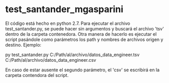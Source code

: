 # test_santander_mgasparini
El código está hecho en python 2.7.
Para ejecutar el archivo test_santander.py, se puede hacer sin argumentos y buscará el archivo 'tsv' dentro de la carpeta contenedora. Otra manera de hacerlo es ejecutar el script pasándole como parámetros los path y nombres de archivos origen y destino. Ejemplo:

py test_santander.py C:/Path/al/archivo/datos_data_engineer.tsv C:/Path/al/archivo/datos_data_engineer.csv

En caso de estar ausente el segundo parámetro, el 'csv' se escribirá en la carpeta contendora del script.

